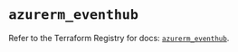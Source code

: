 # `azurerm_eventhub`

Refer to the Terraform Registry for docs: [`azurerm_eventhub`](https://registry.terraform.io/providers/hashicorp/azurerm/4.37.0/docs/resources/eventhub).
